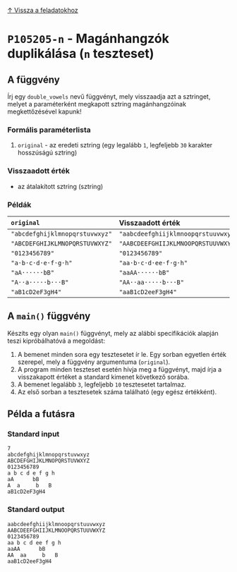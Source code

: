 
[↑ Vissza a feladatokhoz](./README.md)

# `P105205-n` - Magánhangzók duplikálása (`n` teszteset)

## A függvény

Írj egy `double_vowels` nevű függvényt, mely visszaadja azt a sztringet, melyet a paraméterként megkapott sztring magánhangzóinak megkettőzésével kapunk!

### Formális paraméterlista

1. `original` - az eredeti sztring (egy legalább `1`, legfeljebb `30` karakter hosszúságú sztring)

### Visszaadott érték

* az átalakított sztring (sztring)

### Példák

| `original` | Visszaadott érték | 
| :--- | :-- | 
| `"abcdefghijklmnopqrstuvwxyz"` | `"aabcdeefghiijklmnoopqrstuuvwxyz"` | 
| `"ABCDEFGHIJKLMNOPQRSTUVWXYZ"` | `"AABCDEEFGHIIJKLMNOOPQRSTUUVWXYZ"` | 
| `"0123456789"` | `"0123456789"` | 
| `"a·b·c·d·e·f·g·h"` | `"aa·b·c·d·ee·f·g·h"` | 
| `"aA······bB"` | `"aaAA······bB"` | 
| `"A··a·····b···B"` | `"AA··aa·····b···B"` | 
| `"aB1cD2eF3gH4"` | `"aaB1cD2eeF3gH4"` | 

## A `main()` függvény

Készíts egy olyan `main()` függvényt, mely az alábbi specifikációk alapján teszi kipróbálhatóvá a megoldást:

1. A bemenet minden sora egy tesztesetet ír le. Egy sorban egyetlen érték szerepel, mely a függvény argumentuma (`original`).
1. A program minden teszteset esetén hívja meg a függvényt, majd írja a visszakapott értéket a standard kimenet következő sorába.
1. A bemenet legalább `3`, legfeljebb `10` tesztesetet tartalmaz.
1. Az első sorban a tesztesetek száma található (egy egész értékként).

## Példa a futásra

### Standard input

```
7
abcdefghijklmnopqrstuvwxyz
ABCDEFGHIJKLMNOPQRSTUVWXYZ
0123456789
a b c d e f g h
aA      bB
A  a     b   B
aB1cD2eF3gH4
```

### Standard output

```
aabcdeefghiijklmnoopqrstuuvwxyz
AABCDEEFGHIIJKLMNOOPQRSTUUVWXYZ
0123456789
aa b c d ee f g h
aaAA      bB
AA  aa     b   B
aaB1cD2eeF3gH4
```